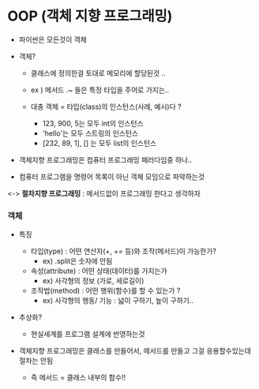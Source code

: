 # OOP (객체 지향 프로그래밍)

- 파이썬은 모든것이 객체

- 객체?

  - 클래스에 정의한걸 토대로 메모리에 할당된것 ..

  - ex )  메서드 .~ 들은 특정 타입을 주어로 가지는..
  - 대충 객체 = 타입(class)의 인스턴스(사례, 예시)다 ?
    - 123, 900, 5는 모두 int의 인스턴스
    - 'hello'는 모두 스트링의 인스턴스
    - [232, 89, 1], [] 는 모두 list의 인스턴스

- 객체지향 프로그래밍은 컴퓨터 프로그래밍 패러다임중 하나..
- 컴퓨터 프로그램을 명령어 목록이 아닌 객체 모임으로 파악하는것



<-> **절차지향 프로그래밍** : 메서드없이 프로그래밍 한다고 생각하자

### 객체

- 특징
  - 타입(type) : 어떤 연산자(+, += 등)와 조작(메서드)이 가능한가?
    -  ex) .split은 숫자에 안됨
  - 속성(attribute) : 어떤 상태(데이터)를 가지는가
    - ex) 사각형의 정보 (가로, 세로길이)
  - 조작법(method) : 어떤 행위(함수)를 할 수 있는가 ?
    - ex) 사각형의 행동/ 기능 : 넓이 구하기, 높이 구하기..



- 추상화?
  - 현실세계를 프로그램 설계에 반영하는것



- 객체지향 프로그래밍은 클래스를 만들어서, 메서드를 만들고 그걸 응용할수있는데 절차는 안됨
  - 즉 메서드 = 클래스 내부의 함수!!



